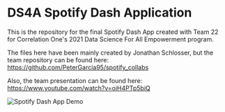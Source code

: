 # DS4A Spotify Dash Application

This is the repository for the final Spotify Dash App created with Team 22 for Correlation One's 2021 Data Science For All Empowerment program. 

The files here have been mainly created by Jonathan Schlosser, but the team repository can be found here: https://github.com/PeterGarcia95/spotify_collabs

Also, the team presentation can be found here: https://www.youtube.com/watch?v=oiH4PTp5biQ


![Spotify Dash App Demo](Silent-Dash-Overview.gif)
